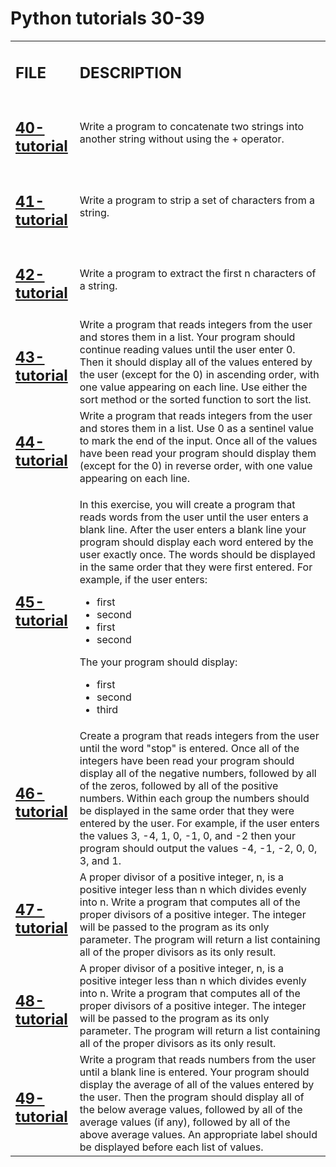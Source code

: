 <h1>Python tutorials 30-39</h1>

<table>
    <tr>
        <td><h2><strong>FILE</strong></h2></td>
        <td><h2><stromg>DESCRIPTION</stromg></h2></td>
    </tr>
    <tr>
        <td><h2><a href="https://github.com/LivingDemonness28/python_tutorials/blob/main/tutorials_40-49/40-tutorial.ipynb">40-tutorial</a></h2></td>
        <td>Write a program to concatenate two strings into another string without using the + operator.</td>
    </tr>
    <tr>
        <td><h2><a href="https://github.com/LivingDemonness28/python_tutorials/blob/main/tutorials_40-49/41-tutorial.ipynb">41-tutorial</a></h2></td>
        <td>Write a program to strip a set of characters from a string.</td>
    </tr>
    <tr>
        <td><h2><a href="https://github.com/LivingDemonness28/python_tutorials/blob/main/tutorials_40-49/42-tutorial.ipynb">42-tutorial</a></h2></td>
        <td>Write a program to extract the first n characters of a string.</td>
    </tr>
    <tr>
        <td><h2><a href="https://github.com/LivingDemonness28/python_tutorials/blob/main/tutorials_40-49/43-tutorial.ipynb">43-tutorial</a></h2></td>
        <td>Write a program that reads integers from the user and stores them in a list. Your program should continue reading values until the user enter 0. Then it should display all of the values entered by the user (except for the 0) in ascending order, with one value appearing on each line. Use either the sort method or the sorted function to sort the list.</td>
    </tr>
    <tr>
        <td><h2><a href="https://github.com/LivingDemonness28/python_tutorials/blob/main/tutorials_40-49/44-tutorial.ipynb">44-tutorial</a></h2></td>
        <td>Write a program that reads integers from the user and stores them in a list. Use 0 as a sentinel value to mark the end of the input. Once all of the values have been read your program should display them (except for the 0) in reverse order, with one value appearing on each line.</td>
    </tr>
    <tr>
        <td><h2><a href="https://github.com/LivingDemonness28/python_tutorials/blob/main/tutorials_40-49/45-tutorial.ipynb">45-tutorial</a></h2></td>
        <td>
            <p>In this exercise, you will create a program that reads words from the user until the user enters a blank line. After the user enters a blank line your program should display each word entered by the user exactly once. The words should be displayed in the same order that they were first entered. For example, if the user enters:</p>
            <ul>
                <li>first</li>
                <li>second</li>
                <li>first</li>
                <li>second</li>
            </ul>
            <p>The your program should display:</p>
            <ul>
                <li>first</li>
                <li>second</li>
                <li>third</li>
            </ul>
        </td>
    </tr>
    <tr>
        <td><h2><a href="https://github.com/LivingDemonness28/python_tutorials/blob/main/tutorials_40-49/46-tutorial.ipynb">46-tutorial</a></h2></td>
        <td>Create a program that reads integers from the user until the word "stop" is entered. Once all of the integers have been read your program should display all of the negative numbers, followed by all of the zeros, followed by all of the positive numbers. Within each group the numbers should be displayed in the same order that they were entered by the user. For example, if the user enters the values 3, -4, 1, 0, -1, 0, and -2 then your program should output the values -4, -1, -2, 0, 0, 3, and 1.</td>
    </tr>
    <tr>
        <td><h2><a href="https://github.com/LivingDemonness28/python_tutorials/blob/main/tutorials_40-49/47-tutorial.ipynb">47-tutorial</a></h2></td>
        <td>A proper divisor of a positive integer, n, is a positive integer less than n which divides evenly into n. Write a program that computes all of the proper divisors of a positive integer. The integer will be passed to the program as its only parameter. The program will return a list containing all of the proper divisors as its only result.</td>
    </tr>
    <tr>
        <td><h2><a href="https://github.com/LivingDemonness28/python_tutorials/blob/main/tutorials_40-49/48-tutorial.ipynb">48-tutorial</a></h2></td>
        <td>A proper divisor of a positive integer, n, is a positive integer less than n which divides evenly into n. Write a program that computes all of the proper divisors of a positive integer. The integer will be passed to the program as its only parameter. The program will return a list containing all of the proper divisors as its only result.</td>
    </tr>
    <tr>
        <td><h2><a href="https://github.com/LivingDemonness28/python_tutorials/blob/main/tutorials_40-49/49-tutorial.ipynb">49-tutorial</a></h2></td>
        <td>Write a program that reads numbers from the user until a blank line is entered. Your program should display the average of all of the values entered by the user. Then the program should display all of the below average values, followed by all of the average values (if any), followed by all of the above average values. An appropriate label should be displayed before each list of values.</td>
    </tr>
</table>